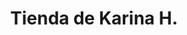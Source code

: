 ---
title: "Tienda de Karina H."
url: /santa-cruz-de-la-sierra/tienda-de-karina-h/
shop: Lebensmittel
---